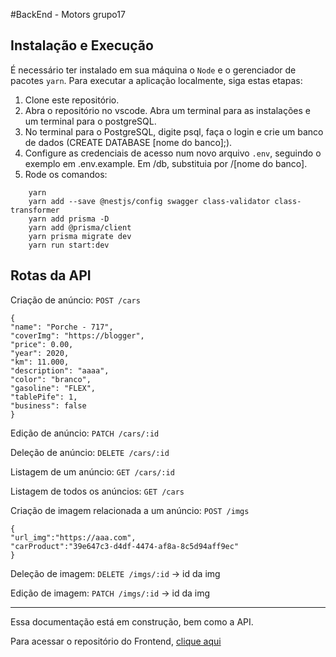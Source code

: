 #BackEnd - Motors grupo17

## Instalação e Execução

É necessário ter instalado em sua máquina o `Node` e o gerenciador de pacotes `yarn`.
Para executar a aplicação localmente, siga estas etapas:

1. Clone este repositório.
2. Abra o repositório no vscode. Abra um terminal para as instalações e um terminal para o postgreSQL.
3. No terminal para o PostgreSQL, digite psql, faça o login e crie um banco de dados (CREATE DATABASE [nome do banco];).
4. Configure as credenciais de acesso num novo arquivo `.env`, seguindo o exemplo em .env.example. Em /db, substituia por /[nome do banco].
5. Rode os comandos:

```
    yarn
    yarn add --save @nestjs/config swagger class-validator class-transformer
    yarn add prisma -D
    yarn add @prisma/client
    yarn prisma migrate dev
    yarn run start:dev
```

## Rotas da API

Criação de anúncio: `POST /cars`

```
{
"name": "Porche - 717",
"coverImg": "https://blogger",
"price": 0.00,
"year": 2020,
"km": 11.000,
"description": "aaaa",
"color": "branco",
"gasoline": "FLEX",
"tablePife": 1,
"business": false
}
```

Edição de anúncio: `PATCH /cars/:id`

Deleção de anúncio: `DELETE /cars/:id`

Listagem de um anúncio: `GET /cars/:id`

Listagem de todos os anúncios: `GET /cars`

Criação de imagem relacionada a um anúncio: `POST /imgs`

```
{
"url_img":"https://aaa.com",
"carProduct":"39e647c3-d4df-4474-af8a-8c5d94aff9ec"
}
```

Deleção de imagem: `DELETE /imgs/:id` -> id da img

Edição de imagem: `PATCH /imgs/:id` -> id da img

---

Essa documentação está em construção, bem como a API.

Para acessar o repositório do Frontend, <a href="https://github.com/motors-shop-kenzie/motors-shop-FrontEnd" target="_blank">clique aqui</a>
